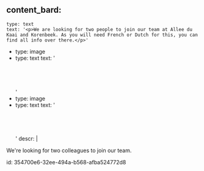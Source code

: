 content_bard:
  -
    type: text
    text: '<p>We are looking for two people to join our team at Allee du Kaai and Korenbeek. As you will need French or Dutch for this, you can find all info over there.</p>'
  -
    type: image
  -
    type: text
    text: '<h2><br></h2>'
  -
    type: image
  -
    type: text
    text: '<h2><br></h2>'
descr: |
  <p>We're looking for two colleagues to join our team.
  </p>
  
id: 354700e6-32ee-494a-b568-afba524772d8
